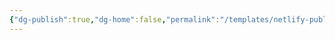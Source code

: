```yaml
---
{"dg-publish":true,"dg-home":false,"permalink":"/templates/netlify-publish/","dgPassFrontmatter":true,"created":"2025-05-06T12:55:38.841+09:00","updated":"2025-05-06T13:10:41.552+09:00"}
---
```


